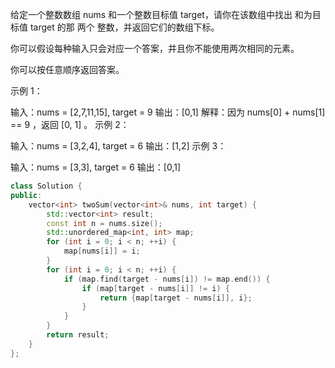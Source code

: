 给定一个整数数组 nums 和一个整数目标值 target，请你在该数组中找出 和为目标值 target  的那 两个 整数，并返回它们的数组下标。

你可以假设每种输入只会对应一个答案，并且你不能使用两次相同的元素。

你可以按任意顺序返回答案。

 

示例 1：

输入：nums = [2,7,11,15], target = 9
输出：[0,1]
解释：因为 nums[0] + nums[1] == 9 ，返回 [0, 1] 。
示例 2：

输入：nums = [3,2,4], target = 6
输出：[1,2]
示例 3：

输入：nums = [3,3], target = 6
输出：[0,1]

``` cpp
class Solution {
public:
    vector<int> twoSum(vector<int>& nums, int target) {
        std::vector<int> result;
        const int n = nums.size();
        std::unordered_map<int, int> map;
        for (int i = 0; i < n; ++i) {
            map[nums[i]] = i;
        }
        for (int i = 0; i < n; ++i) {
            if (map.find(target - nums[i]) != map.end()) {
                if (map[target - nums[i]] != i) {
                    return {map[target - nums[i]], i};
                }
            }
        }
        return result;
    }
};
```
